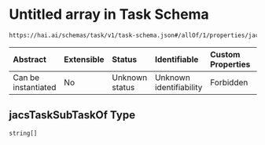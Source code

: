 # Untitled array in Task Schema

```txt
https://hai.ai/schemas/task/v1/task-schema.json#/allOf/1/properties/jacsTaskSubTaskOf
```



| Abstract            | Extensible | Status         | Identifiable            | Custom Properties | Additional Properties | Access Restrictions | Defined In                                                                          |
| :------------------ | :--------- | :------------- | :---------------------- | :---------------- | :-------------------- | :------------------ | :---------------------------------------------------------------------------------- |
| Can be instantiated | No         | Unknown status | Unknown identifiability | Forbidden         | Allowed               | none                | [task.schema.json\*](../../schemas/task/v1/task.schema.json "open original schema") |

## jacsTaskSubTaskOf Type

`string[]`
